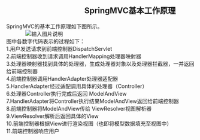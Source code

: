 ## &nbsp;&nbsp;&nbsp;&nbsp;&nbsp;&nbsp;&nbsp;&nbsp;&nbsp;&nbsp;&nbsp;&nbsp;&nbsp;&nbsp;&nbsp;&nbsp;&nbsp;&nbsp; &nbsp;&nbsp;&nbsp;&nbsp;&nbsp;&nbsp;&nbsp;&nbsp;&nbsp;&nbsp;&nbsp;&nbsp; &nbsp;&nbsp;&nbsp;&nbsp;&nbsp;&nbsp;&nbsp;&nbsp;&nbsp;   SpringMVC基本工作原理

SpringMVC的基本工作原理如下图所示。  <br>
&nbsp;&nbsp;&nbsp;&nbsp;&nbsp;&nbsp;&nbsp;&nbsp;&nbsp;&nbsp;&nbsp;&nbsp;   ![输入图片说明](https://images.gitee.com/uploads/images/2018/1225/232921_be99f333_1648495.png "屏幕截图.png")   <br>
图中各数字代码表示的过程如下：  <br>
1.用户发送请求到前端控制器DispatchServlet    <br>
2.前端控制器收到请求调用HandlerMapping处理器映射器      <br>
3.处理器映射器找到具体的处理器，生成处理器对象以及处理器拦截器，一并返回给前端控制器  <br>
4.前端控制器调用HandlerAdapter处理器适配器    <br>
5.HandlerAdapter经过适配调用具体的处理器（Controller）       <br>
6.处理器Controller执行完成后返回 ModelAndView            <br>
7.HandlerAdapter将Controller执行结果ModelAndView返回给前端控制器    <br>
8.前端控制器将ModelAndView传给 ViewResolver视图解析器       <br>
9.ViewResolver解析后返回具体的View         <br>
10.前端控制器根据View进行渲染视图（也即将模型数据填充至视图中）   <br>
11.前端控制器响应用户
